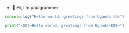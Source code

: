 - 👋 Hi, I’m paulgrammer
```javascript
console.log("Hello world, greetings from Uganda 🇺🇬")
```
```python
print("<SOS>Hello world, greatings from Uganda<EOS>")
```
